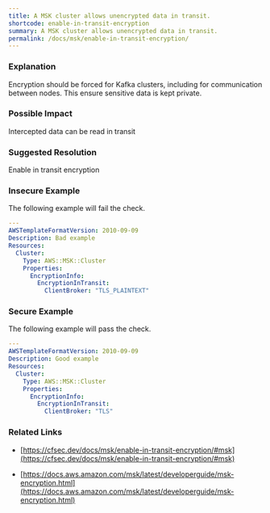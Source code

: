 ```yaml
---
title: A MSK cluster allows unencrypted data in transit.
shortcode: enable-in-transit-encryption
summary: A MSK cluster allows unencrypted data in transit. 
permalink: /docs/msk/enable-in-transit-encryption/
---
```


### Explanation

Encryption should be forced for Kafka clusters, including for communication between nodes. This ensure sensitive data is kept private.

### Possible Impact
Intercepted data can be read in transit

### Suggested Resolution
Enable in transit encryption


### Insecure Example

The following example will fail the  check.

```yaml
---
AWSTemplateFormatVersion: 2010-09-09
Description: Bad example
Resources:
  Cluster:
    Type: AWS::MSK::Cluster
    Properties:
      EncryptionInfo:
        EncryptionInTransit:
          ClientBroker: "TLS_PLAINTEXT"


```



### Secure Example

The following example will pass the  check.

```yaml
---
AWSTemplateFormatVersion: 2010-09-09
Description: Good example
Resources:
  Cluster:
    Type: AWS::MSK::Cluster
    Properties:
      EncryptionInfo:
        EncryptionInTransit:
          ClientBroker: "TLS"

```




### Related Links


- [https://cfsec.dev/docs/msk/enable-in-transit-encryption/#msk](https://cfsec.dev/docs/msk/enable-in-transit-encryption/#msk)

- [https://docs.aws.amazon.com/msk/latest/developerguide/msk-encryption.html](https://docs.aws.amazon.com/msk/latest/developerguide/msk-encryption.html)


